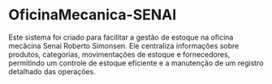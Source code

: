 # OficinaMecanica-SENAI
Este sistema foi criado para facilitar a gestâo de estoque na oficina mecâcina Senai Roberto Simonsen. Ele centraliza informações sobre produtos, categorias, movimentações de estoque e fornecedores, permitindo um controle de estoque eficiente e a manutenção de um registro detalhado das operações.
